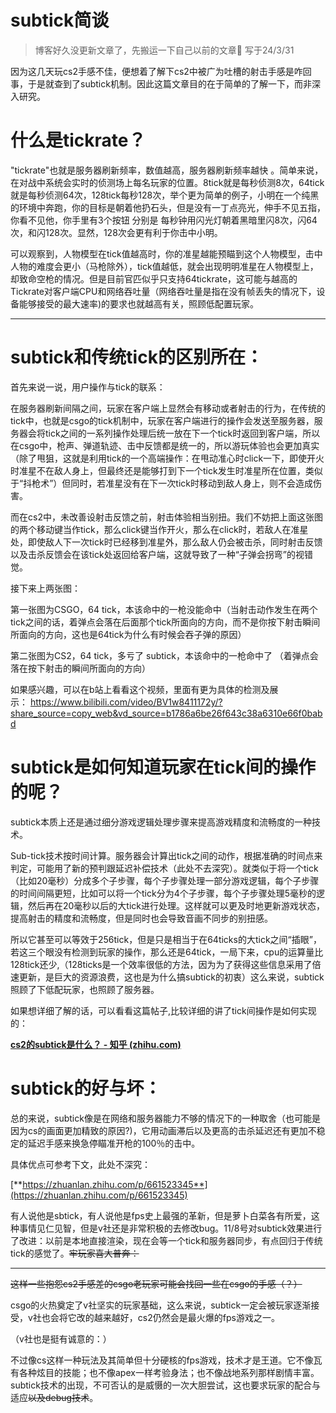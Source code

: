 # subtick简谈

> 博客好久没更新文章了，先搬运一下自己以前的文章🥰 写于24/3/31
> 

因为这几天玩cs2手感不佳，便想着了解下cs2中被广为吐槽的射击手感是咋回事，于是就查到了subtick机制。因此这篇文章目的在于简单的了解一下，而非深入研究。

# 什么是tickrate？

"tickrate"也就是服务器刷新频率，数值越高，服务器刷新频率越快 。简单来说，在对战中系统会实时的侦测场上每名玩家的位置。8tick就是每秒侦测8次，64tick就是每秒侦测64次，128tick每秒128次，举个更为简单的例子，小明在一个纯黑的环境中奔跑，你的目标是朝着他扔石头，但是没有一丁点亮光，伸手不见五指，你看不见他，你手里有3个按钮 分别是 每秒钟用闪光灯朝着黑暗里闪8次，闪64次，和闪128次。显然，128次会更有利于你击中小明。

可以观察到，人物模型在tick值越高时，你的准星越能预瞄到这个人物模型，击中人物的难度会更小（马枪除外），tick值越低，就会出现明明准星在人物模型上，却致命空枪的情况。但是目前官匹似乎只支持64tickrate，这可能与越高的Tickrate对客户端CPU和网络吞吐量（网络吞吐量是指在没有帧丢失的情况下，设备能够接受的最大速率)的要求也就越高有关，照顾低配置玩家。

---

# subtick和传统tick的区别所在：

首先来说一说，用户操作与tick的联系：

在服务器刷新间隔之间，玩家在客户端上显然会有移动或者射击的行为，在传统的tick中，也就是csgo的tick机制中，玩家在客户端进行的操作会发送至服务器，服务器会将tick之间的一系列操作处理后统一放在下一个tick时返回到客户端，所以在csgo中，枪声、弹道轨迹、击中反馈都是统一的，所以游玩体验也会更加真实（除了甩狙，这就是利用tick的一个高端操作：在甩动准心时click一下，即使开火时准星不在敌人身上，但最终还是能够打到下一个tick发生时准星所在位置，类似于“抖枪术”）但同时，若准星没有在下一次tick时移动到敌人身上，则不会造成伤害。

而在cs2中，未改善设射击反馈之前，射击体验相当别扭。我们不妨把上面这张图的两个移动键当作tick，那么click键当作开火，那么在click时，若敌人在准星处，即使敌人下一次tick时已经移到准星外，那么敌人仍会被击杀，同时射击反馈以及击杀反馈会在该tick处返回给客户端，这就导致了一种“子弹会拐弯”的视错觉。

接下来上两张图：

第一张图为CSGO，64 tick，本该命中的一枪没能命中（当射击动作发生在两个tick之间的话，着弹点会落在后面那个tick所面向的方向，而不是你按下射击瞬间所面向的方向，这也是64tick为什么有时候会吞子弹的原因）

第二张图为CS2，64 tick，多亏了 subtick，本该命中的一枪命中了 （着弹点会落在按下射击的瞬间所面向的方向）

如果感兴趣，可以在b站上看看这个视频，里面有更为具体的检测及展示： https://www.bilibili.com/video/BV1w8411172y/?share_source=copy_web&vd_source=b1786a6be26f643c38a6310e66f0babd

# subtick是如何知道玩家在tick间的操作的呢？

subtick本质上还是通过细分游戏逻辑处理步骤来提高游戏精度和流畅度的一种技术。

Sub-tick技术按时间计算。服务器会计算出tick之间的动作，根据准确的时间点来判定，可能用了新的预判跟延迟补偿技术（此处不去深究）。就类似于将一个tick（比如20毫秒）分成多个子步骤，每个子步骤处理一部分游戏逻辑，每个子步骤的时间间隔更短，比如可以将一个tick分为4个子步骤，每个子步骤处理5毫秒的逻辑，然后再在20毫秒以后的大tick进行处理。这样就可以更及时地更新游戏状态，提高射击的精度和流畅度，但是同时也会导致音画不同步的别扭感。

所以它甚至可以等效于256tick，但是只是相当于在64ticks的大tick之间“插眼”，若这三个眼没有检测到玩家的操作，那么还是64tick，一局下来，cpu的运算量比128tick还少,（128ticks是一个效率很低的方法，因为为了获得这些信息采用了倍速更新，是巨大的资源浪费，这也是为什么搞subtick的初衷）这么来说，subtick照顾了下低配玩家，也照顾了服务器。

如果想详细了解的话，可以看看这篇帖子,比较详细的讲了tick间操作是如何实现的：

[**cs2的subtick是什么？ - 知乎 (zhihu.com)**](https://zhuanlan.zhihu.com/p/661523345)

# subtick的好与坏：

总的来说，subtick像是在网络和服务器能力不够的情况下的一种取舍（也可能是因为cs的画面更加精致的原因?)，它用动画滞后以及更高的击杀延迟还有更加不稳定的延迟手感来换急停瞄准开枪的100％的击中。

具体优点可参考下文，此处不深究：

[**https://zhuanlan.zhihu.com/p/661523345**](https://zhuanlan.zhihu.com/p/661523345)

有人说他是sbtick，有人说他是fps史上最强的革新，但是萝卜白菜各有所爱，这种事情见仁见智，但是v社还是非常积极的去修改bug。11/8号对subtick效果进行了改进：以前是本地直接渲染，现在会等一个tick和服务器同步，有点回归于传统tick的感觉了。~~牢玩家喜大普奔：~~

---

~~这样一些抱怨cs2手感差的csgo老玩家可能会找回一些在csgo的手感（？）~~

csgo的火热奠定了v社坚实的玩家基础，这么来说，subtick一定会被玩家逐渐接受，v社也会将它改的越来越好，cs2仍然会是最火爆的fps游戏之一。

（v社也是挺有诚意的：）

不过像cs这样一种玩法及其简单但十分硬核的fps游戏，技术才是王道。它不像瓦有各种炫目的技能；也不像apex一样考验身法；也不像战地系列那样剧情丰富。subtick技术的出现，不可否认的是威慑的一次大胆尝试，这也要求玩家的配合与适应~~以及debug技术~~。